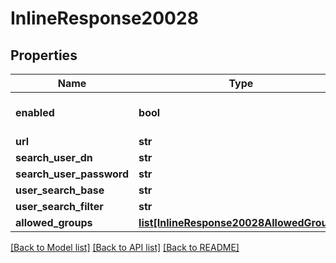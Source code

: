 # InlineResponse20028

## Properties
Name | Type | Description | Notes
------------ | ------------- | ------------- | -------------
**enabled** | **bool** |  | [default to False]
**url** | **str** |  | 
**search_user_dn** | **str** |  | 
**search_user_password** | **str** |  | 
**user_search_base** | **str** |  | 
**user_search_filter** | **str** |  | 
**allowed_groups** | [**list[InlineResponse20028AllowedGroups]**](InlineResponse20028AllowedGroups.md) |  | 

[[Back to Model list]](../README.md#documentation-for-models) [[Back to API list]](../README.md#documentation-for-api-endpoints) [[Back to README]](../README.md)

